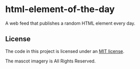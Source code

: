 # html-element-of-the-day

A web feed that publishes a random HTML element every day.

## License

The code in this project is licensed under an [MIT license](LICENSE).

The mascot imagery is All Rights Reserved.